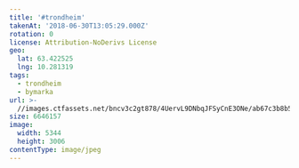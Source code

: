 ```yaml
---
title: '#trondheim'
takenAt: '2018-06-30T13:05:29.000Z'
rotation: 0
license: Attribution-NoDerivs License
geo:
  lat: 63.422525
  lng: 10.281319
tags:
  - trondheim
  - bymarka
url: >-
  //images.ctfassets.net/bncv3c2gt878/4UervL9DNbqJFSyCnE3ONe/ab67c3b8b5639ee6af3212d230eacfee/trondheim_29238767538_o
size: 6646157
image:
  width: 5344
  height: 3006
contentType: image/jpeg
---
```


